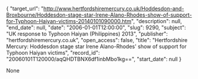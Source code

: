 {
  "target_url": "http://www.hertfordshiremercury.co.uk/Hoddesdon-and-Broxbourne/Hoddesdon-stage-star-Irene-Alano-Rhodes-show-of-support-for-Typhoon-Haiyan-victims-20140101090000.htm", 
  "description": null, 
  "end_date": null, 
  "date": "2006-01-01T12:00:00", 
  "slug": 9290, 
  "subject": "UK response to Typhoon Haiyan (Philippines) 2013", 
  "publisher": "hertfordshiremercury.co.uk", 
  "open_access": false, 
  "title": "Hertfordshire Mercury: Hoddesdon stage star Irene Alano-Rhodes' show of support for Typhoon Haiyan victims", 
  "record_id": "20060101T120000/aqQHDTBNX6df1inbMbo1kg==", 
  "start_date": null
}

None